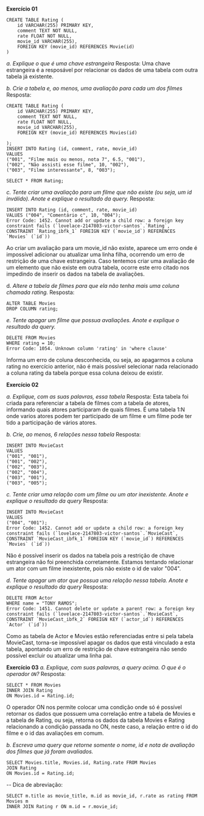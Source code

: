 **Exercício 01**
```
CREATE TABLE Rating (
	id VARCHAR(255) PRIMARY KEY,
    comment TEXT NOT NULL,
	rate FLOAT NOT NULL,
    movie_id VARCHAR(255),
    FOREIGN KEY (movie_id) REFERENCES Movie(id)
)
```

*a. Explique o que é uma chave estrangeira*
Resposta:
Uma chave estrangeira é a resposável por relacionar os dados de uma tabela com outra tabela já existente.

*b. Crie a tabela e, ao menos, uma avaliação para cada um dos filmes*
Resposta:
```
CREATE TABLE Rating (
	id VARCHAR(255) PRIMARY KEY,
    comment TEXT NOT NULL,
    rate FLOAT NOT NULL,
    movie_id VARCHAR(255),
    FOREIGN KEY (movie_id) REFERENCES Movies(id)

);
INSERT INTO Rating (id, comment, rate, movie_id)
VALUES
("001", "Filme mais ou menos, nota 7", 6.5, "001"),
("002", "Não assisti esse filme", 10, "002"),
("003", "Filme interessante", 8, "003");

SELECT * FROM Rating;
```

*c. Tente criar uma avaliação para um filme que não existe (ou seja, um id inválido). Anote e explique o resultado da query.*
Resposta:
```
INSERT INTO Rating (id, comment, rate, movie_id)
VALUES ("004", "Comentário c", 10, "004");
Error Code: 1452. Cannot add or update a child row: a foreign key constraint fails (`lovelace-2147803-victor-santos`.`Rating`, CONSTRAINT `Rating_ibfk_1` FOREIGN KEY (`movie_id`) REFERENCES `Movies` (`id`))
```
Ao criar um avaliação para um movie_id não existe, aparece um erro onde é impossível adicionar ou atualizar uma linha filha, ocorrendo um erro de restrição de uma chave estrangeira. Caso tentemos criar uma avaliação de um elemento que não existe em outra tabela, ocorre este erro citado nos impedindo de inserir os dados na tabela de avaliações.

d. *Altere a tabela de filmes para que ela não tenha mais uma coluna chamada rating.*
Resposta:
```
ALTER TABLE Movies
DROP COLUMN rating;
```

*e. Tente apagar um filme que possua avaliações. Anote e explique o resultado da query.*
```
DELETE FROM Movies
WHERE rating = 10;
Error Code: 1054. Unknown column 'rating' in 'where clause'
```
Informa um erro de coluna desconhecida, ou seja, ao apagarmos a coluna rating no exercício anterior, não é mais possível selecionar nada relacionado a coluna rating da tabela porque essa coluna deixou de existir.


**Exercício 02**

*a. Explique, com as suas palavras, essa tabela*
Resposta:
Esta tabela foi criada para referenciar a tabela de filmes com a tabela de atores, informando quais atores participaram de quais filmes. É uma tabela 1:N onde varios atores podem ter participado de um filme e um filme pode ter tido a participação de vários atores.

*b. Crie, ao menos, 6 relações nessa tabela*
Resposta:
```
INSERT INTO MovieCast
VALUES 
("001", "001"),
("001", "002"),
("002", "003"),
("002", "004"),
("003", "001"),
("003", "005");
```

*c. Tente criar uma relação com um filme ou um ator inexistente. Anote e explique o resultado da query*
Resposta:
```
INSERT INTO MovieCast
VALUES 
("004", "001");
Error Code: 1452. Cannot add or update a child row: a foreign key constraint fails (`lovelace-2147803-victor-santos`.`MovieCast`, CONSTRAINT `MovieCast_ibfk_1` FOREIGN KEY (`movie_id`) REFERENCES `Movies` (`id`))
```
Não é possível inserir os dados na tabela pois a restrição de chave estrangeira não foi preenchida corretamente. Estamos tentando relacionar um ator com um filme inexistente, pois não existe o id de valor "004".


*d. Tente apagar um ator que possua uma relação nessa tabela. Anote e explique o resultado da query*
Resposta:
```
DELETE FROM Actor
WHERE name = "TONY RAMOS";
Error Code: 1451. Cannot delete or update a parent row: a foreign key constraint fails (`lovelace-2147803-victor-santos`.`MovieCast`, CONSTRAINT `MovieCast_ibfk_2` FOREIGN KEY (`actor_id`) REFERENCES `Actor` (`id`))
```
Como as tabela de Actor e Movies estão referenciadas entre si pela tabela MovieCast, torna-se impossível apagar os dados que está vinculado a esta tabela, apontando um erro de restrição de chave estrangeira não sendo possível excluir ou atualizar uma linha pai.



**Exercício 03**
*a. Explique, com suas palavras, a query acima. O que é o operador `ON`?*
Resposta:
```
SELECT * FROM Movies
INNER JOIN Rating
ON Movies.id = Rating.id;
```
O operador ON nos permite colocar uma condição onde só é possível retornar os dados que possuem uma correlação entre a tabela de Movies e a tabela de Rating, ou seja, retorna os dados da tabela Movies e Rating relacionando a condição passada no ON, neste caso, a relação entre o id do filme e o id das avaliações em comum.


*b. Escreva uma query que retorne somente o nome, id e nota de avaliação dos filmes que já foram avaliados.*
```
SELECT Movies.title, Movies.id, Rating.rate FROM Movies
JOIN Rating
ON Movies.id = Rating.id;
```

-- Dica de abreviação:
```
SELECT m.title as movie_title, m.id as movie_id, r.rate as rating FROM Movies m
INNER JOIN Rating r ON m.id = r.movie_id;
```












